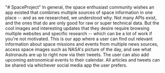 "# SpaceProject" 
 In general, the space enthusiast community wishes an app existed that combines multiple sources of space information in one place -- and as we researched, we understood why. Not many APIs exist, and the ones that do are only good for raw or super technical data. But the cool images and interesting updates that they desire require browsing multiple websites and specific research -- which can be a lot of work if you're not motivated. This is our app where a user can find out relevant information about space missions and events from multiple news sources, access space images such as NASA's picture of the day, and see what Astronauts are up to right now via their tweets. The user can also add upcoming astronomical events to their calendar. All articles and tweets can be shared via whichever social media app the user prefers.
